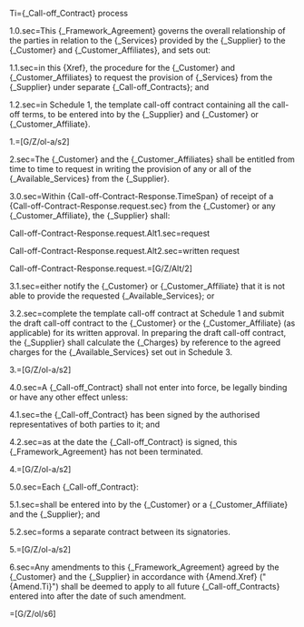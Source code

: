 Ti={_Call-off_Contract} process

1.0.sec=This {_Framework_Agreement} governs the overall relationship of the parties in relation to the {_Services} provided by the {_Supplier} to the {_Customer} and {_Customer_Affiliates}, and sets out:

1.1.sec=in this {Xref}, the procedure for the {_Customer} and {_Customer_Affiliates} to request the provision of {_Services} from the {_Supplier} under separate {_Call-off_Contracts}; and 

1.2.sec=in Schedule 1, the template call-off contract containing all the call-off terms, to be entered into by the {_Supplier} and {_Customer} or {_Customer_Affiliate}.

1.=[G/Z/ol-a/s2]

2.sec=The {_Customer} and the {_Customer_Affiliates} shall be entitled from time to time to request in writing the provision of any or all of the {_Available_Services} from the {_Supplier}. 

3.0.sec=Within {Call-off-Contract-Response.TimeSpan} of receipt of a {Call-off-Contract-Response.request.sec} from the {_Customer} or any {_Customer_Affiliate}, the {_Supplier} shall:

Call-off-Contract-Response.request.Alt1.sec=request

Call-off-Contract-Response.request.Alt2.sec=written request

Call-off-Contract-Response.request.=[G/Z/Alt/2]

3.1.sec=either notify the {_Customer} or {_Customer_Affiliate} that it is not able to provide the requested {_Available_Services}; or

3.2.sec=complete the template call-off contract at Schedule 1 and submit the draft call-off contract to the {_Customer} or the {_Customer_Affiliate} (as applicable) for its written approval. In preparing the draft call-off contract, the {_Supplier} shall calculate the {_Charges} by reference to the agreed charges for the {_Available_Services} set out in Schedule 3.

3.=[G/Z/ol-a/s2]

4.0.sec=A {_Call-off_Contract} shall not enter into force, be legally binding or have any other effect unless:

4.1.sec=the {_Call-off_Contract} has been signed by the authorised representatives of both parties to it; and 

4.2.sec=as at the date the {_Call-off_Contract} is signed, this {_Framework_Agreement} has not been terminated.

4.=[G/Z/ol-a/s2]

5.0.sec=Each {_Call-off_Contract}:

5.1.sec=shall be entered into by the {_Customer} or a {_Customer_Affiliate} and the {_Supplier}; and

5.2.sec=forms a separate contract between its signatories.

5.=[G/Z/ol-a/s2]

6.sec=Any amendments to this {_Framework_Agreement} agreed by the {_Customer} and the {_Supplier} in accordance with {Amend.Xref} ("{Amend.Ti}") shall be deemed to apply to all future {_Call-off_Contracts} entered into after the date of such amendment. 

=[G/Z/ol/s6]
